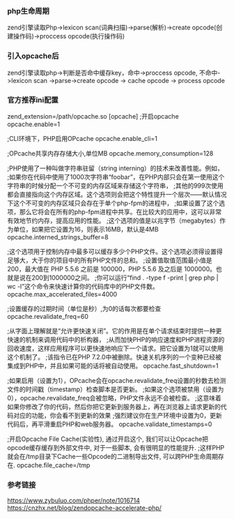 ### php生命周期
zend引擎读取Php->lexicon scan(词典扫描)->parse(解析)->create opcode(创建操作码)->proccess opcode(执行操作码)

### 引入opcache后
zend引擎读取php->判断是否命中缓存key，命中->proccess opcode, 不命中->lexicon scan ->parse->create opcode -> cache opcode
																										 -> process opcode
																										 
### 官方推荐ini配置
zend_extension=/path/opcache.so
[opcache]
;开启opcache
opcache.enable=1  

;CLI环境下，PHP启用OPcache
opcache.enable_cli=1

;OPcache共享内存存储大小,单位MB
opcache.memory_consumption=128 

;PHP使用了一种叫做字符串驻留（string interning）的技术来改善性能。例如，
;如果你在代码中使用了1000次字符串“foobar”，在PHP内部只会在第一使用这个字符串的时候分配一个不可变的内存区域来存储这个字符串，
;其他的999次使用都会直接指向这个内存区域。这个选项则会把这个特性提升一个层次——默认情况下这个不可变的内存区域只会存在于单个php-fpm的进程中，
;如果设置了这个选项，那么它将会在所有的php-fpm进程中共享。在比较大的应用中，这可以非常有效地节约内存，提高应用的性能。
;这个选项的值是以兆字节（megabytes）作为单位，如果把它设置为16，则表示16MB，默认是4MB
opcache.interned_strings_buffer=8

;这个选项用于控制内存中最多可以缓存多少个PHP文件。这个选项必须得设置得足够大，大于你的项目中的所有PHP文件的总和。
;设置值取值范围最小值是 200，最大值在 PHP 5.5.6 之前是 100000，PHP 5.5.6 及之后是 1000000。也就是说在200到1000000之间。
;你可以运行“find . -type f -print | grep php | wc -l”这个命令来快速计算你的代码库中的PHP文件数。
opcache.max_accelerated_files=4000

;设置缓存的过期时间（单位是秒）,为0的话每次都要检查
opcache.revalidate_freq=60

;从字面上理解就是“允许更快速关闭”。它的作用是在单个请求结束时提供一种更快速的机制来调用代码中的析构器，
;从而加快PHP的响应速度和PHP进程资源的回收速度，这样应用程序可以更快速地响应下一个请求。把它设置为1就可以使用这个机制了。
;该指令已在PHP 7.2.0中被删除。快速关机序列的一个变种已经被集成到PHP中，并且如果可能的话将被自动使用。
opcache.fast_shutdown=1

;如果启用（设置为1），OPcache会在opcache.revalidate_freq设置的秒数去检测文件的时间戳（timestamp）检查脚本是否更新。
;如果这个选项被禁用（设置为0），opcache.revalidate_freq会被忽略，PHP文件永远不会被检查。
;这意味着如果你修改了你的代码，然后你把它更新到服务器上，再在浏览器上请求更新的代码对应的功能，你会看不到更新的效果
;强烈建议你在生产环境中设置为0，更新代码后，再平滑重启PHP和web服务器。
opcache.validate_timestamps=0 

;开启Opcache File Cache(实验性), 通过开启这个, 我们可以让Opcache把opcode缓存缓存到外部文件中, 对于一些脚本, 会有很明显的性能提升.
;这样PHP就会在/tmp目录下Cache一些Opcode的二进制导出文件, 可以跨PHP生命周期存在.
opcache.file_cache=/tmp


### 参考链接
https://www.zybuluo.com/phper/note/1016714
https://cnzhx.net/blog/zendopcache-accelerate-php/